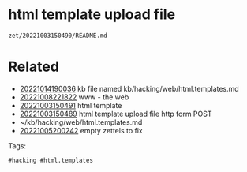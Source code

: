 # html template upload file

` zet/20221003150490/README.md `

# Related

- [20221014190036](/zet/20221014190036/README.md) kb file named kb/hacking/web/html.templates.md
- [20221008221822](/zet/20221008221822/README.md) www - the web
- [20221003150491](/zet/20221003150491/README.md) html template
- [20221003150489](/zet/20221003150489/README.md) html template upload file http form POST
- ~/kb/hacking/web/html.templates.md
- [20221005200242](/zet/20221005200242/README.md) empty zettels to fix

Tags:

    #hacking #html.templates 
